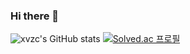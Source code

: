 ### Hi there 👋

![xvzc's GitHub stats ](https://github-readme-stats.vercel.app/api?username=xvzc&count_private=true&theme=gruvbox)
[![Solved.ac 프로필](http://mazassumnida.wtf/api/generate_badge?boj=jry9913)](https://solved.ac/jry9913)
